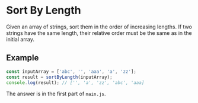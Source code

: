 # Sort By Length

Given an array of strings, sort them in the order of increasing lengths. If two strings have the same length, their relative order must be the same as in the initial array.

## Example
```js
const inputArray = ['abc', '', 'aaa', 'a', 'zz'];
const result = sortByLength(inputArray);
console.log(result); // ['', 'a', 'zz', 'abc', 'aaa]
```

The answer is in the first part of `main.js`.
